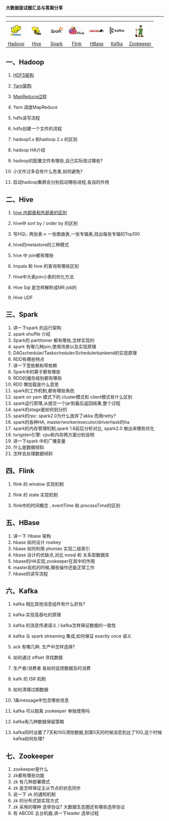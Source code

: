 #### 大数据面试题汇总与答案分享

------

<table>
    <tr>
     <th><img width="50px" src="./pictures/hadoop.jpg"></th>
     <th><img width="50px" src="./pictures/hive.jpg"></th>
     <th><img width="50px" src="./pictures/spark.jpg"></th>
     <th><img width="50px" src="./pictures/flink.png"></th>
     <th><img width="50px" src="./pictures/hbase.png"></th>
     <th><img width="50px" src="./pictures/kafka.png"></th>
     <th><img width="50px" src="./pictures/zookeeper.jpg"></th>
    </tr>
<tr>
  <td align="center"><a href="#一hadoop">Hadoop</a></td>
  <td align="center"><a href="#二hive">Hive</a></td>
  <td align="center"><a href="#三spark">Spark</a></td>
  <td align="center"><a href="#四flink">Flink</a></td>
  <td align="center"><a href="#五hbase">HBase</a></td>
  <td align="center"><a href="#六kafka">Kafka</a></td>
  <td align="center"><a href="#七zookeeper">Zookeeper</a></td>
</tr>
    </table>


## 一、Hadoop

1. [HDFS架构](./docs/HDFS架构.md)

2. [Yarn架构](./docs/Yarn架构.md)

3. [MapReduce过程](./docs/MapReduce过程.md)

4. Yarn 调度MapReduce

5. hdfs读写流程

6. hdfs创建一个文件的流程

7. hadoop1.x 和hadoop 2.x 的区别

8. hadoop HA介绍

9. hadoop的配置文件有哪些,自己实际改过哪些?

10. 小文件过多会有什么危害,如何避免?

11. 启动hadoop集群会分别启动哪些进程,各自的作用

    

## 二、Hive

1. [hive 内部表和外部表的区别](./docs/hive内部表和外部表的区别.md)

2. hive中 sort by / order by 的区别

3. 写HQL: 两张表-> 一张歌曲表,一张专辑表,找出每张专辑的Top100

4. hive的metastore的三种模式

5. hive 中 join都有哪些

6. Impala 和 hive 的查询有哪些区别

7. Hive中大表join小表的优化方法

8. Hive Sql 是怎样解析成MR job的

9. Hive UDF

   

## 三、Spark

1. 讲一下spark 的运行架构
2. spark shuffle 介绍
3. Spark的 partitioner 都有哪些,怎样实现的
4. spark 有哪几种join,使用场景以及实现原理
5. DAGschedular/Taskscheduler/Schedulerbankend的实现原理
6. RDD有哪些特点
7. 讲一下宽依赖和窄依赖
8. Spark中的算子都有哪些
9. RDD的缓存级别都有哪些
10. RDD 懒加载是什么意思
11. spark的工作机制,都有哪些角色
12. spark on yarn 模式下的 cluster模式和 client模式有什么区别
13. spark运行原理,从提交一个jar到最后返回结果,整个过程
14. spark的stage是如何划分的
15. spark的rpc: spark2.0为什么放弃了akka 而用netty?
16. spark的各种HA,  master/worker/executor/driver/task的ha
17. spark的内存管理机制,spark 1.6前后分析对比, spark2.0 做出来哪些优化
18. tungsten引擎: cpu和内存两方面分别说明
19. 讲一下spark 中的广播变量
20. 什么是数据倾斜
21. 怎样去处理数据倾斜

## 四、Flink

1. flink 的 window 实现机制

2. flink 的 state 实现机制

3. flink中的时间概念 , eventTime 和 processTime的区别

   

## 五、HBase

1. 讲一下 Hbase 架构
2. hbase 如何设计 rowkey
3. hbase 如何利用 phoniex 实现二级索引
4. hbase 设计的优缺点,对比 nosql 和 关系型数据库
5. hbase的HA实现,zookeeper在其中的作用
6. master宕机的时候,哪些操作还能正常工作
7. hbase的读写流程

## 六、Kafka

1. kafka 相比其他消息组件有什么好处?

2. kafka 实现高吞吐的原理

3. kafka 的消息传递语义 / kafka怎样保证数据的一致性

4. kafka 与 spark streaming 集成,如何保证 exactly once 语义

5. ack 有哪几种, 生产中怎样选择?

6. 如何通过 offset 寻找数据

7. 生产者/消费者 各如何监控数据及时消费

8. kafk 的 ISR 机制

9. 如何清理过期数据

10. 1条message中包含哪些信息

11. kafka 可以脱离 zookeeper 单独使用吗

12. kafka有几种数据保留策略

13. kafka同时设置了7天和10G清除数据,到第5天的时候消息到达了10G,这个时候kafka如何处理?

    

## 七、Zookeeper

1. zookeeper是什么
2. zk都有哪些功能
3. zk 有几种部署模式
4. zk 是怎样保证主从节点的状态同步
5. 说一下 zk 的通知机制
6. zk 的分布式锁实现方式
7. zk 采用的哪种 选举协议? 大数据生态圈还有哪些选举协议
8. 有 ABCDE 五台机器,讲一下leader 选举过程